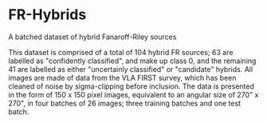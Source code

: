 # FR-Hybrids
A batched dataset of hybrid Fanaroff-Riley sources

This dataset is comprised of a total of 104 hybrid FR sources; 63 are labelled as "confidently classified", and make up class 0, and the remaining 41 are labelled as either "uncertainly classified" or "candidate" hybrids. All images are made of data from the VLA FIRST survey, which has been cleaned of noise by sigma-clipping before inclusion. The data is presented in the form of 150 x 150 pixel images, equivalent to an angular size of 270" x 270", in four batches of 26 images; three training batches and one test batch.
